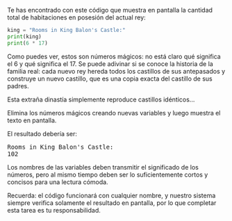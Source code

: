 
Te has encontrado con este código que muestra en pantalla la cantidad total de habitaciones en posesión del actual rey:

```python
king = "Rooms in King Balon's Castle:"
print(king)
print(6 * 17)
```

Como puedes ver, estos son números mágicos: no está claro qué significa el 6 y qué significa el 17. Se puede adivinar si se conoce la historia de la familia real: cada nuevo rey hereda todos los castillos de sus antepasados y construye un nuevo castillo, que es una copia exacta del castillo de sus padres.

Esta extraña dinastía simplemente reproduce castillos idénticos...

Elimina los números mágicos creando nuevas variables y luego muestra el texto en pantalla.

El resultado debería ser:

<pre class='hexlet-basics-output'>
Rooms in King Balon's Castle:
102
</pre>

Los nombres de las variables deben transmitir el significado de los números, pero al mismo tiempo deben ser lo suficientemente cortos y concisos para una lectura cómoda.

Recuerda: el código funcionará con cualquier nombre, y nuestro sistema siempre verifica solamente el resultado en pantalla, por lo que completar esta tarea es tu responsabilidad.

